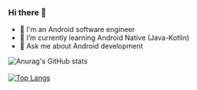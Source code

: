### Hi there 👋
- 🔭 I'm an Android software engineer
- 🌱 I’m currently learning Android Native (Java-Kotlin)
- 💬 Ask me about Android development

![Anurag's GitHub stats](https://github-readme-stats.vercel.app/api?username=AhmedSamirScience&show_icons=true&hide=contribs,prs,issues&theme=tokyonight) <br /> <br />
[![Top Langs](https://github-readme-stats.vercel.app/api/top-langs/?username=AhmedSamirScience&langs_count=8&theme=transparent)](https://github.com/AhmedSamirScience/github-readme-stats)

<!--
Here are some ideas to get you started:
![Anurag's GitHub stats](https://github-readme-stats.vercel.app/api?username=AhmedSamirScience&hide=contribs,prs)

![Anurag's GitHub stats](https://github-readme-stats.vercel.app/api?username=AhmedSamirScience&count_private=true)
[![Anurag's GitHub stats](https://github-readme-stats.vercel.app/api?username=AhmedSamirScience)](https://github.com/AhmedSamirScience/github-readme-stats)

**AhmedSamirScience/AhmedSamirScience** is a ✨ _special_ ✨ repository because its `README.md` (this file) appears on your GitHub profile.

Here are some ideas to get you started:

- 🔭 I’m currently working on ...
- 🌱 I’m currently learning ...
- 👯 I’m looking to collaborate on ...
- 🤔 I’m looking for help with ...
- 💬 Ask me about ...
- 📫 How to reach me: ...
- 😄 Pronouns: ...
- ⚡ Fun fact: ...
-->

